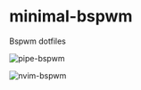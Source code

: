 # minimal-bspwm
Bspwm dotfiles 

![pipe-bspwm](https://github.com/autonomuscoder/minimal-bspwm/assets/112854891/01ba8168-c484-4488-9516-c4a40b800788)

![nvim-bspwm](https://github.com/autonomuscoder/minimal-bspwm/assets/112854891/181f13b3-c738-40b5-80ff-4ae8a58312a8)
